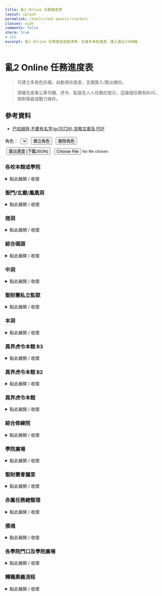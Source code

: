 ```yaml
---
title: 亂2 Online 任務進度表
layout: splash
permalink: /tools/ran2-quests-tracker/
classes: wide
comments: false
share: true
# SEO
excerpt: 亂2 Online 任務進度追蹤清單，支援多角色進度、匯入匯出JSON檔。
---
```


# 亂2 Online 任務進度表

> 可建立多角色存檔，自動保存進度，支援匯入/匯出備份。

> 請優先查看公車司機、虎令、監獄及人人任務的提示，這幾個任務有BUG、限制等級或戰力條件。

## 參考資料
- [巴哈姆特 不要有名字(gc10726) 攻略文章及 PDF](https://forum.gamer.com.tw/C.php?bsn=5270&snA=85329)

<style>
.quest-container {
  margin-top: 1em;
  border-left: 4px solid #ccc;
  padding-left: 1em;
}
.quest-list {
  list-style: none;
  padding: 0;
}
.quest-list li {
  margin: 0.5em 0;
}
.quest-list input[type="checkbox"] {
  transform: scale(1.2);
  margin-right: 0.5em;
}
#controls {
  margin: 1em 0;
}
#controls input, #controls button, #controls select {
  margin: 0.3em;
}
</style>

<div id="controls">
  <label>角色：
    <select id="profileSelect"></select>
  </label>
  <button id="newProfileBtn">建立角色</button>
  <button id="deleteProfileBtn">刪除角色</button>
  <br>
  <button id="exportBtn">匯出進度 (下載JSON)</button>
  <input type="file" id="importFile" accept=".json">
</div>

<h3>各校本館或學院</h3>

<details>
<summary style="cursor:pointer;">點此展開 / 收摺</summary>

<div class="quest-container">
<ul class="quest-list">
  <li><input type="checkbox" data-id="q1">【劇情】新進學生介紹</li>
  <li><input type="checkbox" data-id="q2">【劇情】學院生註冊</li>
  <li><input type="checkbox" data-id="q3">【劇情】學生主任的測驗（技能點數+2）</li>
  <li><input type="checkbox" data-id="q4">【劇情】結界認證（技能點數+2）</li>
  <li><input type="checkbox" data-id="q5">【劇情】準備通過正門</li>
  <li><input type="checkbox" data-id="q6">【劇情】突如其來的研究論文（大於或等於190）</li>
  <li><input type="checkbox" data-id="q7">【劇情】異象調查</li>
  <li><input type="checkbox" data-id="q8">【劇情】定期測驗（聖門本館主任 能力點數+2）</li>
  <li><label>以下三校任務名稱不同</label></li>
  <li><input type="checkbox" data-id="q9">【劇情】戰爭的召喚(聖門)|【劇情】自我防衛(鳳凰)|【劇情】守護學院(玄嚴)（各校本館主任 能力點數+2）</li>
</ul>
</div>

</details>

<h3>聖門/玄嚴/鳳凰洞</h3>

<details>
<summary style="cursor:pointer;">點此展開 / 收摺</summary>

<h4>NPC: 公車司機</h4>
<blockquote>非常重要！一出校門請從公車司機一路解上去，千萬不要途中去跟物理老師對話！否則會無法接取物理老師的呼叫任務！</blockquote>
<div class="quest-container">
<ul class="quest-list">
  <li><input type="checkbox" data-id="q12">【劇情】公車司機的請求(1)</li>
  <li><input type="checkbox" data-id="q13">【劇情】公車司機的請求(2)</li>
  <li><input type="checkbox" data-id="q14">【劇情】作業班長的請求</li>
  <li><input type="checkbox" data-id="q15">【劇情】物理老師的呼叫（技能點數+1）</li>
</ul>
</div>

<h4>NPC: 技術老師</h4>
<div class="quest-container">
<ul class="quest-list">
  <li><input type="checkbox" data-id="q16">【劇情】技術老師的測驗（技能點數+1）</li>
  </ul>
</div>

<h4>NPC: 物理老師</h4>
<blockquote>掃除炸彈、淨化公園 固定在聖門洞物理老師，其於任務在各學院洞對應的物理老師接取。</blockquote>
<div class="quest-container">
<ul class="quest-list">
  <li><label>以下三校任務名稱不同，玄嚴玩家有空再跟我回報任務名稱</label></li>
  <li><input type="checkbox" data-id="q17">【劇情】打倒冰凍可魯(聖門)|【劇情】淨化廢車場(鳳凰)|【劇情】掃除剪刀手(玄嚴)（技能點數+1）</li>
  <li><input type="checkbox" data-id="q18">【劇情】掃除炸彈（技能點數+1）</li>
  <li><input type="checkbox" data-id="q19">【劇情】淨化公園（技能點數+1）</li>
  <li><input type="checkbox" data-id="q20">【劇情】物理老師的考試</li>
  <li><input type="checkbox" data-id="q21">【劇情】紙幣認證（技能點數+1）</li>
  <li><input type="checkbox" data-id="q22">【劇情】發布命令書（技能點數+1）</li>
  <li><input type="checkbox" data-id="q23">【劇情】回收地圖（技能點數+1）</li>
  </ul>
</div>

<h4>NPC: 特遣人員</h4>
<blockquote>有綁技能點的任務，幾乎在外面就可以解，但如果想把全部任務解掉，120等以前進去是相對舒服的。</blockquote>
<div class="quest-container">
<ul class="quest-list">
  <li><input type="checkbox" data-id="q24">【劇情】獲得特殊ID卡（技能點數+1）</li>
  <li><input type="checkbox" data-id="q25">【劇情】前往虎令學院地下2樓 (可不接)</li>
  <li><input type="checkbox" data-id="q26">【劇情】特遣人員的測驗</li>
  <li><input type="checkbox" data-id="q27">【劇情】特遣人員的請求（技能點數+1）</li>
</ul>
</div>

</details>


<h3>商洞</h3>

<details>
<summary style="cursor:pointer;">點此展開 / 收摺</summary>

<h4>NPC: 警察</h4>
<div class="quest-container">
<ul class="quest-list">
  <li><input type="checkbox" data-id="q28">【劇情】警察的委託（技能點數+1）</li>
  <li><input type="checkbox" data-id="q29">【劇情】調查實驗體（能力點數+1）</li>
  </ul>
</div>

<h4>NPC: 清潔工人</h4>
<div class="quest-container">
<ul class="quest-list">
  <li><input type="checkbox" data-id="q30">【劇情】鮮紅色的影子（技能點數+3，前置:深牢之怨）</li>
  <li><input type="checkbox" data-id="q31">【劇情】請求支援（技能點數+5）</li>
  <li><input type="checkbox" data-id="q32">【劇情】伏擊（技能點數+3，中洞 NPC: 典獄官）</li>
</ul>
</div>

<h4>NPC: 學院聯合戰隊隊長－亞恩</h4>
<div class="quest-container">
<ul class="quest-list">
  <li><input type="checkbox" data-id="q33">【劇情】深入死牢（能力點數+1，前置：斯利普議會長－議會的委託）</li>
  <li><input type="checkbox" data-id="q34">【劇情】實力的證明（火炎地獄鑰匙）</li>
  <li><input type="checkbox" data-id="q35">【劇情】更難突破的要塞 (火炎副本每日任務的前置) </li>
</ul>
</div>

<h4>NPC: 藍洛</h4>
<div class="quest-container">
<ul class="quest-list">
  <li><input type="checkbox" data-id="q36">【劇情】墮星之光（技能點數+10、能力點數+20）</li>
  <li><input type="checkbox" data-id="q37">【劇情】深淵的序曲（20 萬亂幣接取，前置：本洞 - 警察-謎樣的探險家）</li>
  <li><input type="checkbox" data-id="q38">【劇情】激戰前的測試（技能點數+7、綜合修練院-NPC:斯利普議會長）</li>
</ul>
</div>

<h4>NPC: 學院聯合戰隊隊員－凱特</h4>
<div class="quest-container">
<ul class="quest-list">
  <li><input type="checkbox" data-id="q39">【劇情】火焰的印記（能力點數+1）</li>
  <li><input type="checkbox" data-id="q40">【劇情】寒冰霸主的密令（能力點數+2）</li>
  <li><input type="checkbox" data-id="q41">【劇情】機械交響曲（能力點數+3）</li>
  <li><input type="checkbox" data-id="q42">【劇情】愛情解毒劑（能力點數+3）</li>
  <li><input type="checkbox" data-id="q43">【劇情】破壞之力（技能點數+8）</li>
  <li><input type="checkbox" data-id="q44">【劇情】預言家（技能點數+1，前置：激戰前的測試）</li>
  <li><input type="checkbox" data-id="q45">【劇情】古老的詛咒（技能點數+2，前置：預言家）</li>
</ul>
</div>

<h4>NPC: 紫宮遠</h4>
<div class="quest-container">
<ul class="quest-list">
  <li><input type="checkbox" data-id="q46">【劇情】聖財團機工館的治安問題(一)（技能點數+3、需轉奧義等級達到210等）</li>
  <li><input type="checkbox" data-id="q47">【劇情】聖財團機工館的治安問題(二)（技能點數+4、需轉奧義等級達到210等）</li>
</ul>
</div>

</details>

<h3>綜合碼頭</h3>

<details>
<summary style="cursor:pointer;">點此展開 / 收摺</summary>

<h4>NPC: 卡車司機</h4>
<div class="quest-container">
<ul class="quest-list">
  <li><input type="checkbox" data-id="q48">【劇情】回收卡車鑰匙</li>
  <li><input type="checkbox" data-id="q49">【劇情】汽油回收 </li>
  <li><input type="checkbox" data-id="q50">【劇情】去見老人（技能點數+3）</li>
</ul>
</div>

<h4>NPC: 可疑的老人</h4>
<div class="quest-container">
<ul class="quest-list">
  <li><input type="checkbox" data-id="q51">【劇情】老頭的禮物</li>
  <li><input type="checkbox" data-id="q52">【劇情】尋找文書</li>
  <li><input type="checkbox" data-id="q53">【劇情】確認淨水場水質</li>
  <li><input type="checkbox" data-id="q54">【劇情】修理發電機</li>
  <li><input type="checkbox" data-id="q55">【劇情】拿到青之秘密據點的帶子</li>
  <li><input type="checkbox" data-id="q56">【劇情】青之秘密據點帶子修復（技能點數+3）</li>
</ul>
</div>

<h4>NPC: 碼頭警察Ａ</h4>
<div class="quest-container">
<ul class="quest-list">
  <li><input type="checkbox" data-id="q57">【劇情】確認走私品</li>
  <li><input type="checkbox" data-id="q58">【劇情】逮捕走私犯</li>
  <li><input type="checkbox" data-id="q59">【劇情】調查建築物</li>
  <li><input type="checkbox" data-id="q60">【劇情】侵入「青」的秘密據點 </li>
  <li><input type="checkbox" data-id="q61">【劇情】搜索「青」的秘密據點 </li>
  <li><input type="checkbox" data-id="q62">【劇情】搜索「青」的秘密據點2樓</li>
  <li><input type="checkbox" data-id="q63">【劇情】搜索「青」的秘密據點3樓</li>
  <li><input type="checkbox" data-id="q64">【劇情】交回證據</li>
  <li><input type="checkbox" data-id="q65">【劇情】第一次考試（技能點數+2、能力點數+1、NPC：商洞－洪美蘭）</li>
  <li><input type="checkbox" data-id="q66">【劇情】第二次考試（技能點數+2、打冰凍小丑）</li>
  <li><input type="checkbox" data-id="q67">【劇情】第三次考試（獎勵:空間念珠[+7]、新手神裝別賣）</li>
</ul>
</div>

</details>

<h3>中洞</h3>

<details>
<summary style="cursor:pointer;">點此展開 / 收摺</summary>

<h4>NPC: 護士</h4>
<div class="quest-container">
<ul class="quest-list">
  <li><input type="checkbox" data-id="q68">【劇情】找尋遺物（技能點數+2）</li>
  <li><input type="checkbox" data-id="q69">【劇情】死亡領域（技能點數+4）</li>
  <li><input type="checkbox" data-id="q70">【劇情】尋找背包鑰匙（獎勵:時空斑指[+6]、新手神裝別賣）</li>
</ul>
</div>

</details>

<h3>聖財團私立監獄</h3>

<details>
<summary style="cursor:pointer;">點此展開 / 收摺</summary>

<blockquote>有戰力限制問題，越早解越好，200初不洗點的情況幾乎要脫掉全部裝備才能解。</blockquote>
<h4>NPC: 監獄警察</h4>
<div class="quest-container">
<ul class="quest-list">
  <li><input type="checkbox" data-id="q71">【劇情】確認信紙（技能點數+2）</li>
  <li><input type="checkbox" data-id="q72">【劇情】搜集珠子（技能點數+5）</li>
  <li><input type="checkbox" data-id="q73">【劇情】找尋嫌犯（能力點數+1，容易漏掉，監獄警察A 座標:51/105）</li>
</ul>
</div>

</details>

<h3>本洞</h3>

<details>
<summary style="cursor:pointer;">點此展開 / 收摺</summary>

<h4>NPC: 警察</h4>
<div class="quest-container">
<ul class="quest-list">
  <li><input type="checkbox" data-id="q74">【劇情】謎樣的探險家</li>
  <li><input type="checkbox" data-id="q75">【劇情】未知的動亂</li>
</ul>
</div>

<h4>NPC: 老頭</h4>
<blockquote>製作特殊戒指的獎勵，別丟商店，撐力量終身裝，賣了無法補救。</blockquote>
<div class="quest-container">
<ul class="quest-list">
  <li><input type="checkbox" data-id="q76">【劇情】拾回舊書（技能點數+3）</li>
  <li><input type="checkbox" data-id="q77">【劇情】測試執行能力（能力點數+6）</li>
  <li><input type="checkbox" data-id="q78">【劇情】測試執行能力(2)（能力點數+9）</li>
  <li><input type="checkbox" data-id="q79">【劇情】測試執行能力(3)（能力點數+12）</li>
  <li><input type="checkbox" data-id="q80">【劇情】製作特殊戒指</li>
</ul>
</div>

<h4>NPC: 陽台</h4>
<div class="quest-container">
<ul class="quest-list">
  <li><input type="checkbox" data-id="q81">【劇情】鐵絲網上的小花（技能點數+4）</li>
</ul>
</div>

<h4>NPC: 神秘女子</h4>
<div class="quest-container">
<ul class="quest-list">
  <li><input type="checkbox" data-id="q82">【劇情】各學院地下圖書館調查（技能點數+2，需轉奧義等級260）</li>
  <li><input type="checkbox" data-id="q83">【劇情】集中營狀況調查（技能點數+5，需轉奧義等級260）</li>
</ul>
</div>

</details>

<h3>異界虎令本館 B3</h3>

<details>
<summary style="cursor:pointer;">點此展開 / 收摺</summary>

<h4>NPC: 虎令氣功部學生</h4>
<div class="quest-container"> 
<ul class="quest-list">
  <li><input type="checkbox" data-id="q84">【劇情】蒐集認證書材料（技能點數+2）</li>
  <li><input type="checkbox" data-id="q85">【劇情】我們的約定（技能點數+1、NPC：B1－虎令劍道部學生）</li>
  <li><input type="checkbox" data-id="q86">【劇情】血荒（技能點數+2、NPC：本館－崔基範）</li>
  <li><input type="checkbox" data-id="q87">【劇情】封印結界（技能點數+3、NPC：操場－江希珍）</li>
</ul>
</div>

</details>

<h3>異界虎令本館 B2</h3>

<details>
<summary style="cursor:pointer;">點此展開 / 收摺</summary>

<h4>NPC: 技術老師[虎令]</h4>
<div class="quest-container"> 
<ul class="quest-list">
  <li><input type="checkbox" data-id="q88">【劇情】蟲之血</li>
  <li><input type="checkbox" data-id="q89">【劇情】亡羊補牢（技能點數+2、NPC：B2－研究生）</li>
  <li><input type="checkbox" data-id="q90">【劇情】暴動的學生（前置：異象調查、NPC：本館－老師）</li>
  <li><input type="checkbox" data-id="q91">【劇情】暴動的真相（NPC：本館－老師）</li>
  <li><input type="checkbox" data-id="q92">【劇情】瘋狂的開端（技能點數+3、NPC：本館－老師）</li>
</ul>
</div>

</details>

<h3>異界虎令本館</h3>

<details>
<summary style="cursor:pointer;">點此展開 / 收摺</summary>

<h4>NPC: 轉學生</h4>
<div class="quest-container"> 
<ul class="quest-list">
  <li><input type="checkbox" data-id="q93">【劇情】成績單（技能點數+2，前置：異象調查）</li>
</ul>
</div>

</details>

<h3>綜合修練院</h3>

<details>
<summary style="cursor:pointer;">點此展開 / 收摺</summary>

<h4>NPC: 斯利普議會長</h4>
<div class="quest-container">
<ul class="quest-list">
  <li><input type="checkbox" data-id="q94">【劇情】議會的委託</li>
  <li><input type="checkbox" data-id="q95">【劇情】深牢之怨（技能點數+5，能力點數+1）</li>
</ul>
</div>

<h4>NPC: Dr.J</h4>
<div class="quest-container">
<ul class="quest-list">
  <li><input type="checkbox" data-id="q96">【劇情】失落的一段情</li>
  <li><input type="checkbox" data-id="q97">【劇情】秘密生化實驗（技能點數+3）</li>
</ul>
</div>

</details>

<h3>學院廣場</h3>

<details>
<summary style="cursor:pointer;">點此展開 / 收摺</summary>

<h4>NPC: 星辰守護者</h4>
<div class="quest-container">
<ul class="quest-list">
  <li><input type="checkbox" data-id="q98">【劇情】原罪之書的關聯（能力點數+3）</li>
</ul>
</div>

</details>

<h3>聖財團會議室</h3>

<details>
<summary style="cursor:pointer;">點此展開 / 收摺</summary>

<h4>NPC: 風紀官－彭文太</h4>
<div class="quest-container">
<ul class="quest-list">
  <li><input type="checkbox" data-id="q99">【劇情】發現青基地</li>
  <li><input type="checkbox" data-id="q100">【劇情】青基地的主事者（NPC：青基地A區3F－青基地角頭）</li>
  <li><input type="checkbox" data-id="q101">【劇情】來自青基地的援助（技能點數+1、NPC：陽光男孩）</li>
</ul>
</div>

</details>

<h3>赤鳳任務總整理</h3>

<details>
<summary style="cursor:pointer;">點此展開 / 收摺</summary>

<h4>NPC 位置</h4>
<blockquote>
<ul>
  <li>赤鳳城 (37/16)－小龍女</li>
  <li>赤鳳城 (30/30)－九方黎生</li>
  <li>赤鳳城 (34/1)－紅查斌</li>
  <li>赤鳳宮 (28/10)－殷平風</li>
  <li>赤鳳宮內殿 (40/6)－驚慌失措的小兵</li>
</ul>
</blockquote>

<h4>中藥任務 掉落怪物</h4>
<blockquote>
<ul>
  <li>透骨樑: 二刀 二劍 二弓</li>
  <li>仙鶴根: 二槍 二槌 二方 一刀</li>
  <li>紫花曼陀羅: 一刀 一劍 一弓</li>
  <li>松篸: 一弓 一鎚 一槍 一方</li>
  <li>碎米麩: 下級刺客</li>
</ul>
</blockquote>

<h4>任務小訣竅</h4>
<blockquote>
<ul>
  <li>赤鳳地圖內掉落的命運箱子必定是 恐龍 及 將軍系列怪 可以利用這個機制，先把將軍打出來，但不要打掉，後續任務需要時再打掉，節省時間。</li>
  <li>小龍女的消失 及 龍女憐香的煩惱 這兩個系列任務是有重疊的，遇到打怪可先解另一條，就不用打兩次。</li>
</ul>
</blockquote>

<h4>注意事項</h4>
<blockquote>赤鳳宮內殿，命中率要求稍高，可使用`魂武` 或者 `命中裝備`打過去，精神系可無視這條。</blockquote>

<h3>學院廣場</h3>

<details>
<summary style="cursor:pointer;">點此展開 / 收摺</summary>

<h4>NPC: 申元貞</h4>
<div class="quest-container">
<ul class="quest-list">
  <li><input type="checkbox" data-id="q102">【劇情】小龍女的消失（能力點數+1）</li>
  <li><input type="checkbox" data-id="q103">【劇情】追姬（能力點數+1）</li>
  <li><input type="checkbox" data-id="q104">【劇情】龍女憐香（能力點數+6）</li>
  <li><input type="checkbox" data-id="q105">【劇情】不遠的將來（能力點數+10）</li>
</ul>
</div>

</details>

<h3>赤鳳城</h3>

<details>
<summary style="cursor:pointer;">點此展開 / 收摺</summary>

<h4>NPC: 小龍女</h4>
<div class="quest-container">
<ul class="quest-list">
  <li><input type="checkbox" data-id="q106">【劇情】龍女憐香的煩惱（技能點數+2）</li>
  <li><input type="checkbox" data-id="q107">【劇情】九方黎生的請求(1)（技能點數+5）</li>
  <li><input type="checkbox" data-id="q108">【劇情】蒼龍的未來（技能點數+8）</li>
  <li><input type="checkbox" data-id="q109">【劇情】九方黎生的請求(2)（技能點數+6）</li>
  <li><input type="checkbox" data-id="q110">【劇情】最後的機會（技能點數+9）</li>
  <li><input type="checkbox" data-id="q111">【劇情】混亂的始源</li>
</ul>
</div>

<h4>NPC: 九方黎生</h4>
<blockquote>等級達到270，且完成上述任務</blockquote>
<div class="quest-container">
<ul class="quest-list">
  <li><input type="checkbox" data-id="q112">【劇情】九方黎生的請求(2)（技能點數+6）</li>
  <li><input type="checkbox" data-id="q113">【劇情】最後的機會（技能點數+9、NPC：赤鳳宮 (28/10)－殷平風）</li>
  <li><input type="checkbox" data-id="q114">【劇情】混亂的始源（NPC：赤鳳宮 (28/10)－殷平風）</li>
</ul>
</div>

</details>
</details>

<h3>摸魂</h3>

<details>
<summary style="cursor:pointer;">點此展開 / 收摺</summary>

<blockquote>撿完丟出來，不影響任務回報。</blockquote>

<div class="quest-container">
<ul class="quest-list">
  <li><input type="checkbox" data-id="q115">【劇情】邪惡之源-善妒之女：提斯迪蒙娜之魂（技能點數+1）</li>
  <li><input type="checkbox" data-id="q116">【劇情】邪惡之源-猜忌之子：奧賽羅之魂（技能點數+1）</li>
  <li><input type="checkbox" data-id="q117">【劇情】學生會長的下落：虎令學生會長之魂（技能點數+1，高經驗重複任務前置）</li>
  <li><input type="checkbox" data-id="q118">【劇情】七原罪-妒忌之源：伊維厄斯之魂（技能點數+2）</li>  
  <li><input type="checkbox" data-id="q119">【劇情】火焰領主之魂</li>
  <li><input type="checkbox" data-id="q120">【劇情】寒霜領主之魂</li>
  <li><input type="checkbox" data-id="q121">【劇情】瘟疫領主之魂</li>
  <li><input type="checkbox" data-id="q122">【劇情】雷殛領主之魂</li>
  <li><input type="checkbox" data-id="q123">【劇情】元素吞噬者之魂</li>
</ul>
</div>

</details>

<h3>各學院門口及學院廣場</h3>

<details>
<summary style="cursor:pointer;">點此展開 / 收摺</summary>

<h4>NPC: 人人有功練</h4>
<blockquote>以下人人有功練任務必須要在限定等級內完成，否則任務自動消失。</blockquote>
<div class="quest-container">
<ul class="quest-list">
  <li><input type="checkbox" data-id="q124">【劇情】惹事生非的街道 (100-120等)</li>
  <li><input type="checkbox" data-id="q124">【劇情】變態三男的逆襲 (110-130等)（技能點數+1 能力點數+1）</li>
  <li><input type="checkbox" data-id="q125">【劇情】賊頭殺殺殺 (120-140等)（技能點數+1 能力點數+1）</li>
  <li><input type="checkbox" data-id="q126">【劇情】怒殺野鴛鴦 (130-150等)（技能點數+1 能力點數+1）</li>
  <li><input type="checkbox" data-id="q127">【劇情】隱隱騷動之聲 (140-160等)（技能點數+1 能力點數+1）</li>
  <li><input type="checkbox" data-id="q128">【劇情】抑制噪音 (150-170等)（能力點數+4）</li>
  <li><input type="checkbox" data-id="q129">【劇情】探查異變 (160-180等)（技能點數+2 能力點數+3）</li>
  <li><input type="checkbox" data-id="q130">【劇情】詭異的異變人種 (170-190等)（技能點數+2 能力點數+3）</li>
  <li><input type="checkbox" data-id="q131">【劇情】阻止異變加劇 (180-200等)（技能點數+2 能力點數+3）</li>
  <li><input type="checkbox" data-id="q132">【劇情】異界虎令的毒惡深淵 (190-210等)（技能點數+2 能力點數+3）</li>
  <li><input type="checkbox" data-id="q133">【劇情】例行性訓練(1) (200-220等)（能力點數+3）</li>
  <li><input type="checkbox" data-id="q134">【劇情】例行性訓練(2) (210-230等)（技能點數+2）</li>
  <li><input type="checkbox" data-id="q135">【劇情】例行性訓練(3) (220-240等)（技能點數+2）</li>
  <li><input type="checkbox" data-id="q136">【劇情】例行性訓練(4) (230-250等)（技能點數+2）</li>
  <li><input type="checkbox" data-id="q137">【劇情】例行性訓練(5) (240-260等)（技能點數+2）</li>
  <li><input type="checkbox" data-id="q138">【劇情】歲月的痕跡 (250-270等)（技能點數+2）</li>
</ul>
</div>

</details>

<h3>轉職奧義流程</h3>

<details>
<summary style="cursor:pointer;">點此展開 / 收摺</summary>

<div class="quest-container">
<ul class="quest-list">
  <li><input type="checkbox" data-id="q139">【劇情】莫名的指責（NPC：商洞－紫宮遠）</li>
  <li><input type="checkbox" data-id="q140">【劇情】另一個自己（NPC：商洞－紫宮遠）</li>
  <li><input type="checkbox" data-id="q141">【劇情】災難的開始（NPC：本洞－神秘女子）</li>
</ul>
</div>

</details>

<script>
const STORAGE_KEY = 'ran2_quests_profiles';
let profiles = {};
let currentProfile = '';

function saveProfiles() {
  localStorage.setItem(STORAGE_KEY, JSON.stringify(profiles));
}

function loadProfiles() {
  const data = localStorage.getItem(STORAGE_KEY);
  if (data) profiles = JSON.parse(data);
}

function refreshProfileList() {
  const sel = document.getElementById('profileSelect');
  sel.innerHTML = '';
  Object.keys(profiles).forEach(name => {
    const opt = document.createElement('option');
    opt.value = name;
    opt.textContent = name;
    sel.appendChild(opt);
  });
  if (currentProfile && profiles[currentProfile]) {
    sel.value = currentProfile;
  } else {
    currentProfile = sel.value || '';
  }
}

function loadProgress() {
  document.querySelectorAll('input[type="checkbox"]').forEach(cb => {
    const id = cb.dataset.id;
    cb.checked = profiles[currentProfile]?.[id] || false;
  });
}

function saveProgress() {
  if (!profiles[currentProfile]) profiles[currentProfile] = {};
  document.querySelectorAll('input[type="checkbox"]').forEach(cb => {
    const id = cb.dataset.id;
    profiles[currentProfile][id] = cb.checked;
  });
  saveProfiles();
}

document.addEventListener("DOMContentLoaded", function() {
  loadProfiles();
  if (!Object.keys(profiles).length) {
    profiles['預設角色'] = {};
  }
  currentProfile = Object.keys(profiles)[0];
  refreshProfileList();
  loadProgress();

  document.getElementById('profileSelect').addEventListener('change', e => {
    currentProfile = e.target.value;
    loadProgress();
  });

  document.getElementById('newProfileBtn').addEventListener('click', () => {
    const name = prompt('輸入新角色名稱:');
    if (name && !profiles[name]) {
      profiles[name] = {};
      currentProfile = name;
      saveProfiles();
      refreshProfileList();
      loadProgress();
    }
  });

  document.getElementById('deleteProfileBtn').addEventListener('click', () => {
    if (confirm(`確定要刪除角色 "${currentProfile}" 嗎？`)) {
      delete profiles[currentProfile];
      const names = Object.keys(profiles);
      currentProfile = names[0] || '';
      saveProfiles();
      refreshProfileList();
      loadProgress();
    }
  });

  document.querySelectorAll('input[type="checkbox"]').forEach(cb => {
    cb.addEventListener('change', saveProgress);
  });

  document.getElementById('exportBtn').addEventListener('click', () => {
    const data = JSON.stringify(profiles[currentProfile], null, 2);
    const blob = new Blob([data], { type: 'application/json' });
    const url = URL.createObjectURL(blob);
    const safeName = currentProfile ? currentProfile : 'default';
    const filename = safeName.replace(/[\\/:*?"<>|]/g, '_') + '-亂2任務進度表.json';
    const link = document.createElement('a');
    link.href = url;
    link.download = filename;
    document.body.appendChild(link);
    link.click();
    document.body.removeChild(link);
    URL.revokeObjectURL(url);
  });

  document.getElementById('importFile').addEventListener('change', (e) => {
    const file = e.target.files[0];
    if (!file) return;
    const reader = new FileReader();
    reader.onload = function(event) {
      try {
        const obj = JSON.parse(event.target.result);
        profiles[currentProfile] = obj;
        saveProfiles();
        loadProgress();
        alert('匯入成功');
      } catch (err) {
        alert('匯入失敗：JSON格式錯誤');
      }
    };
    reader.readAsText(file);
  });
});
</script>
